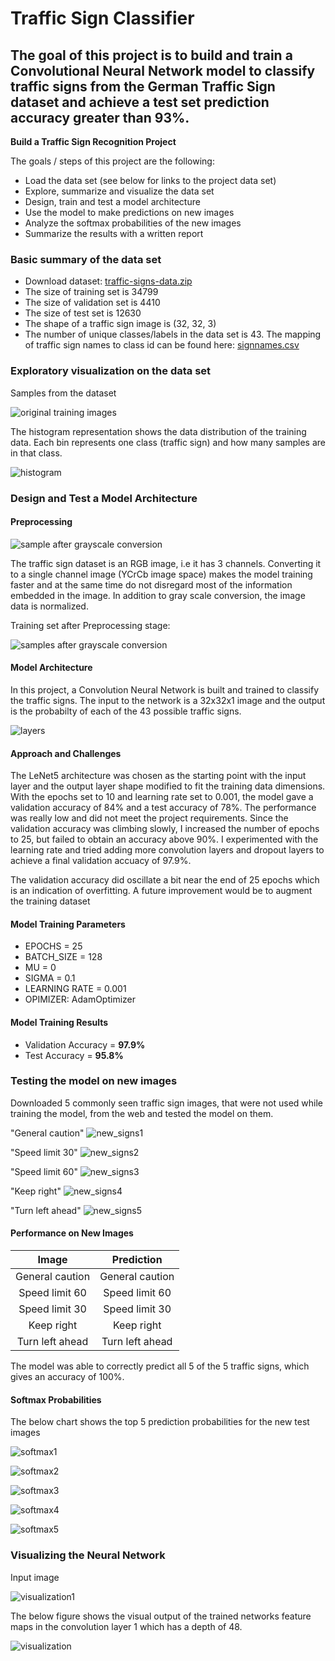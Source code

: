 # Traffic Sign Classifier

The goal of this project is to build and train a Convolutional Neural Network model to classify traffic signs from the German Traffic Sign dataset and achieve a test set prediction accuracy greater than 93%.
---

**Build a Traffic Sign Recognition Project**

The goals / steps of this project are the following:
* Load the data set (see below for links to the project data set)
* Explore, summarize and visualize the data set
* Design, train and test a model architecture
* Use the model to make predictions on new images
* Analyze the softmax probabilities of the new images
* Summarize the results with a written report

### Basic summary of the data set

* Download dataset: [traffic-signs-data.zip](https://d17h27t6h515a5.cloudfront.net/topher/2017/February/5898cd6f_traffic-signs-data/traffic-signs-data.zip)
* The size of training set is 34799
* The size of validation set is 4410
* The size of test set is 12630
* The shape of a traffic sign image is (32, 32, 3)
* The number of unique classes/labels in the data set is 43. The mapping of traffic sign names to class id can be found here: [signnames.csv](./signnames.csv)

### Exploratory visualization on the data set

Samples from the dataset

![original training images](./images/training_data_raw.jpg "original training images")

The histogram representation shows the data distribution of the training data. Each bin represents one class (traffic sign) and how many samples are in that class. 

![histogram](./images/histogram.JPG "histogram")

### Design and Test a Model Architecture

#### Preprocessing

![sample after grayscale conversion](./images/preprocess.JPG "preprocess")

The traffic sign dataset is an RGB image, i.e it has 3 channels. Converting it to a single channel image (YCrCb image space) makes the model training faster and at the same time do not disregard most of the information embedded in the image. In addition to gray scale conversion, the image data is normalized.

Training set after Preprocessing stage:

![samples after grayscale conversion](./images/preprocess_set.JPG "preprocess_set")

#### Model Architecture

In this project, a Convolution Neural Network is built and trained to classify the traffic signs. The input to the network is a 32x32x1 image and the output is the probabilty of each of the 43 possible traffic signs.

![layers](./images/layer.JPG "layers")

#### Approach and Challenges

The LeNet5 architecture was chosen as the starting point with the input layer and the output layer shape modified to fit the training data dimensions. With the epochs set to 10 and learning rate set to 0.001, the model gave a validation accuracy of 84% and a test accuracy of 78%. The performance was really low and did not meet the project requirements. Since the validation accuracy was climbing slowly, I increased the number of epochs to 25, but failed to obtain an accuracy above 90%. I experimented with the learning rate and tried adding more convolution layers and dropout layers to achieve a final validation accuacy of 97.9%.

The validation accuracy did oscillate a bit near the end of 25 epochs which is an indication of overfitting. A future improvement would be to augment the training dataset

#### Model Training Parameters

* EPOCHS = 25
* BATCH_SIZE = 128
* MU = 0
* SIGMA = 0.1
* LEARNING RATE = 0.001
* OPIMIZER: AdamOptimizer 

#### Model Training Results

* Validation Accuracy = **97.9%**
* Test Accuracy = **95.8%**

### Testing the model on new images

Downloaded 5 commonly seen traffic sign images, that were not used while training the model, from the web and tested the model on them. 

"General caution"       ![new_signs1](./new_test_set/18.png "18")     

"Speed limit 30"        ![new_signs2](./new_test_set/3.png "3")       

"Speed limit 60"        ![new_signs3](./new_test_set/18.png "18")       

"Keep right"            ![new_signs4](./new_test_set/38.png "38")       

"Turn left ahead"       ![new_signs5](./new_test_set/34.png "34")         

#### Performance on New Images

| Image			        |     Prediction	        					| 
|:---------------------:|:---------------------------------------------:| 
| General caution      		| General caution   									| 
| Speed limit 60     			| Speed limit 60 										|
| Speed limit 30					| Speed limit 30											|
| Keep right	      		| Keep right					 				|
| Turn left ahead			| Turn left ahead      							|

The model was able to correctly predict all 5 of the 5 traffic signs, which gives an accuracy of 100%. 

#### Softmax Probabilities

The below chart shows the top 5 prediction probabilities for the new test images

![softmax1](./images/caution.JPG "softmax1")

![softmax2](./images/60.JPG "softmax2")

![softmax3](./images/30.JPG "softmax3")

![softmax4](./images/right.JPG "softmax4")

![softmax5](./images/left.JPG "softmax5")

### Visualizing the Neural Network 

Input image

![visualization1](./images/visualization1.JPG "input")

The below figure shows the visual output of the trained networks feature maps in the convolution layer 1 which has a depth of 48.

![visualization](./images/visualization.JPG "featuremap")


